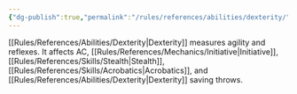 ```yaml
---
{"dg-publish":true,"permalink":"/rules/references/abilities/dexterity/"}
---
```


[[Rules/References/Abilities/Dexterity\|Dexterity]] measures agility and reflexes. It affects AC, [[Rules/References/Mechanics/Initiative\|Initiative]], [[Rules/References/Skills/Stealth\|Stealth]], [[Rules/References/Skills/Acrobatics\|Acrobatics]], and [[Rules/References/Abilities/Dexterity\|Dexterity]] saving throws.